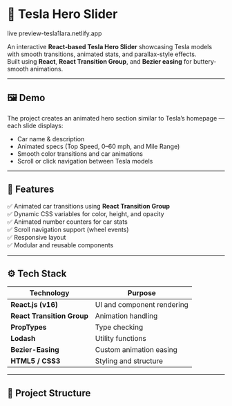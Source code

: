 # 🚗 Tesla Hero Slider
live preview-tesla1lara.netlify.app

An interactive **React-based Tesla Hero Slider** showcasing Tesla models with smooth transitions, animated stats, and parallax-style effects.  
Built using **React**, **React Transition Group**, and **Bezier easing** for buttery-smooth animations.

---

## 🖼️ Demo

The project creates an animated hero section similar to Tesla’s homepage — each slide displays:
- Car name & description
- Animated specs (Top Speed, 0–60 mph, and Mile Range)
- Smooth color transitions and car animations
- Scroll or click navigation between Tesla models

---

## 🧠 Features

✅ Animated car transitions using **React Transition Group**  
✅ Dynamic CSS variables for color, height, and opacity  
✅ Animated number counters for car stats  
✅ Scroll navigation support (wheel events)  
✅ Responsive layout  
✅ Modular and reusable components

---

## ⚙️ Tech Stack

| Technology | Purpose |
|-------------|----------|
| **React.js (v16)** | UI and component rendering |
| **React Transition Group** | Animation handling |
| **PropTypes** | Type checking |
| **Lodash** | Utility functions |
| **Bezier-Easing** | Custom animation easing |
| **HTML5 / CSS3** | Styling and structure |

---

## 📂 Project Structure

